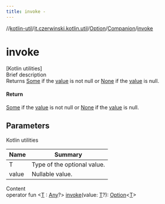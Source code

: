 ```yaml
---
title: invoke -
---
```

//[kotlin-util](../../../index.md)/[it.czerwinski.kotlin.util](../../index.md)/[Option](../index.md)/[Companion](index.md)/[invoke](invoke.md)



# invoke  
[Kotlin utilities]  
Brief description  
Returns [Some](../../-some/index.md) if the [value]() is not null or [None](../../-none/index.md) if the [value]() is null.  
  


#### Return  
[Some](../../-some/index.md) if the [value]() is not null or [None](../../-none/index.md) if the [value]() is null.  
  


## Parameters  
  
Kotlin utilities  
  
|  Name|  Summary| 
|---|---|
| T| Type of the optional value.
| value| Nullable value.
  
  
Content  
operator fun <[T](invoke.md) : [Any](https://kotlinlang.org/api/latest/jvm/stdlib/kotlin/-any/index.html)?> [invoke](invoke.md)(value: [T](invoke.md)?): [Option](../index.md)<[T](invoke.md)>  



